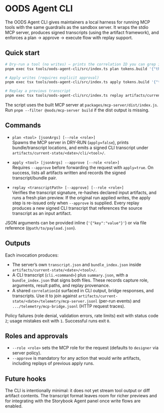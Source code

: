 # OODS Agent CLI

The OODS Agent CLI gives maintainers a local harness for running MCP tools with the same guardrails as the sandbox server. It wraps the stdio MCP server, produces signed transcripts (using the artifact framework), and enforces a plan → approve → execute flow with replay support.

## Quick start

```bash
# Dry-run a tool (no writes) — prints the correlation ID you can grep in telemetry logs
pnpm exec tsx tools/oods-agent-cli/src/index.ts plan tokens.build '{"theme":"dark"}'

# Apply writes (requires explicit approval)
pnpm exec tsx tools/oods-agent-cli/src/index.ts apply tokens.build '{"theme":"dark"}' --approve

# Replay a previous transcript
pnpm exec tsx tools/oods-agent-cli/src/index.ts replay artifacts/current-state/<date>/cli/tokens.build/<timestamp>-apply/transcript.json --approve
```

The script uses the built MCP server at `packages/mcp-server/dist/index.js`. Run `pnpm --filter @oods/mcp-server build` if the dist output is missing.

## Commands

- `plan <tool> [jsonArgs] [--role <role>]`  
  Spawns the MCP server in DRY-RUN (`apply=false`), prints bundle/transcript locations, and emits a signed CLI transcript under `artifacts/current-state/<date>/cli/<tool>/`.

- `apply <tool> [jsonArgs] --approve [--role <role>]`  
  Requires `--approve` before forwarding the request with `apply=true`. On success, lists all artifacts written and records the signed transcript/bundle pair.

- `replay <transcriptPath> [--approve] [--role <role>]`  
  Verifies the transcript signature, re-hashes declared input artifacts, and runs a fresh plan preview. If the original run applied writes, the apply step is re-issued only when `--approve` is supplied. Every replay produces a new signed CLI transcript that references the source transcript as an input artifact.

JSON arguments can be provided inline (`'{"key":"value"}'`) or via file reference (`@path/to/payload.json`).

## Outputs

Each invocation produces:

- The server’s own `transcript.json` and `bundle_index.json` inside `artifacts/current-state/<date>/<tool>/`.
- A CLI transcript (`cli.<command>`) plus `summary.json`, with a `bundle_index.json` that signs both files. These records capture role, arguments, result paths, and replay provenance.
- A shared `correlationId` surfaced in CLI output, bridge responses, and transcripts. Use it to join against `artifacts/current-state/<date>/telemetry/mcp-server.jsonl` (per-run events) and `.../telemetry/mcp-bridge.jsonl` (HTTP request traces).

Policy failures (role denial, validation errors, rate limits) exit with status code `2`; usage mistakes exit with `1`. Successful runs exit `0`.

## Roles and approvals

- `--role <role>` sets the MCP role for the request (defaults to `designer` via server policy).
- `--approve` is mandatory for any action that would write artifacts, including replays of previous apply runs.

## Future hooks

The CLI is intentionally minimal: it does not yet stream tool output or diff artifact contents. The transcript format leaves room for richer previews and for integrating with the Storybook Agent panel once write flows are enabled.
